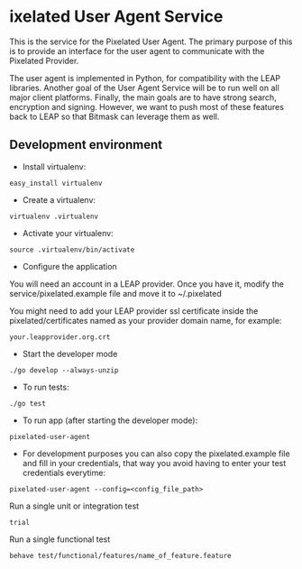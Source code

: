ixelated User Agent Service
============================

This is the service for the Pixelated User Agent. The primary purpose of this is to provide an interface for the user agent to communicate with the Pixelated Provider.

The user agent is implemented in Python, for compatibility with the LEAP libraries. Another goal of the User Agent Service will be to run well on all major client platforms. Finally, the main goals are to have strong search, encryption and signing. However, we want to push most of these features back to LEAP so that Bitmask can leverage them as well.


Development environment
---

* Install virtualenv:

```
easy_install virtualenv
```

* Create a virtualenv:

```
virtualenv .virtualenv 
```

* Activate your virtualenv:

```
source .virtualenv/bin/activate
```

* Configure the application

You will need an account in a LEAP provider. Once you have it, modify the service/pixelated.example file and move it to ~/.pixelated

You might need to add your LEAP provider ssl certificate inside the pixelated/certificates named as your provider domain name, for example:

```
your.leapprovider.org.crt
```

* Start the developer mode

```
./go develop --always-unzip
```

* To run tests:

```
./go test
```

* To run app (after starting the developer mode):

```
pixelated-user-agent
```

* For development purposes you can also copy the pixelated.example file and fill in your credentials,
  that way you avoid having to enter your test credentials everytime:
```
pixelated-user-agent --config=<config_file_path>
```

Run a single unit or integration test
```
trial
```
Run a single functional test

```
behave test/functional/features/name_of_feature.feature
```
